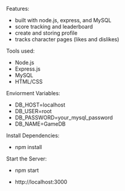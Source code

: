 Features:
- built with node.js, express, and MySQL
- score tracking and leaderboard
- create and storing profile
- tracks character pages (likes and dislikes)

Tools used:
- Node.js
- Express.js
- MySQL
- HTML/CSS

Enviorment Variables:
- DB_HOST=localhost
- DB_USER=root
- DB_PASSWORD=your_mysql_password
- DB_NAME=GameDB

Install Dependencies:
- npm install

Start the Server:
- npm start

- http://localhost:3000
